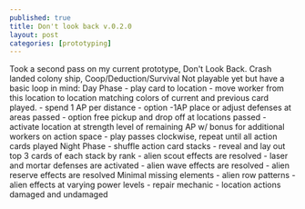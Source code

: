 ```yaml
---
published: true
title: Don't look back v.0.2.0
layout: post
categories: [prototyping]
---
```

Took a second pass on my current prototype, Don\'t Look Back. Crash landed colony ship, Coop/Deduction/Survival Not playable yet but have a basic loop in mind: Day Phase - play card to location - move worker from this location to location matching colors of current and previous card played. - spend 1 AP per distance - option -1AP place or adjust defenses at areas passed - option free pickup and drop off at locations passed - activate location at strength level of remaining AP w/ bonus for additional workers on action space - play passes clockwise, repeat until all action cards played Night Phase - shuffle action card stacks - reveal and lay out top 3 cards of each stack by rank - alien scout effects are resolved - laser and mortar defenses are activated - alien wave effects are resolved - alien reserve effects are resolved Minimal missing elements - alien row patterns - alien effects at varying power levels - repair mechanic - location actions damaged and undamaged